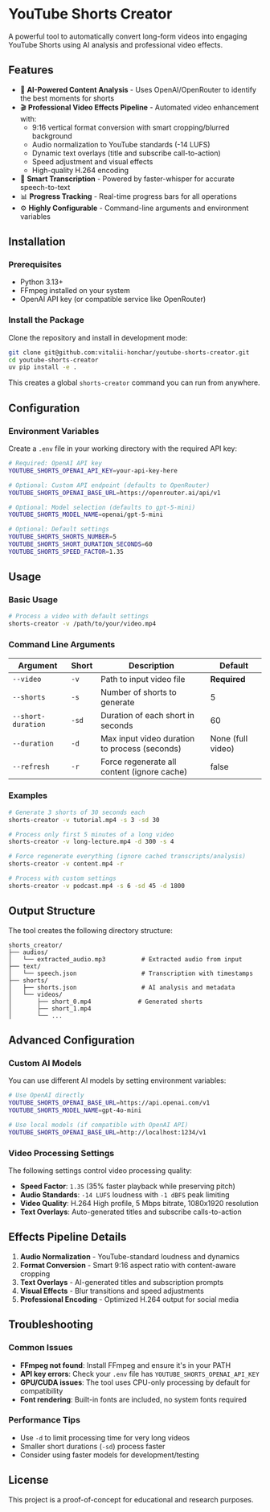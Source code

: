 # YouTube Shorts Creator

A powerful tool to automatically convert long-form videos into engaging YouTube Shorts using AI analysis and professional video effects.

## Features

- 🎯 **AI-Powered Content Analysis** - Uses OpenAI/OpenRouter to identify the best moments for shorts
- 🎬 **Professional Video Effects Pipeline** - Automated video enhancement with:
  - 9:16 vertical format conversion with smart cropping/blurred background
  - Audio normalization to YouTube standards (-14 LUFS)
  - Dynamic text overlays (title and subscribe call-to-action)
  - Speed adjustment and visual effects
  - High-quality H.264 encoding
- 📝 **Smart Transcription** - Powered by faster-whisper for accurate speech-to-text
- 📊 **Progress Tracking** - Real-time progress bars for all operations
- ⚙️ **Highly Configurable** - Command-line arguments and environment variables

## Installation

### Prerequisites

- Python 3.13+
- FFmpeg installed on your system
- OpenAI API key (or compatible service like OpenRouter)

### Install the Package

Clone the repository and install in development mode:

```bash
git clone git@github.com:vitalii-honchar/youtube-shorts-creator.git
cd youtube-shorts-creator
uv pip install -e .
```

This creates a global `shorts-creator` command you can run from anywhere.

## Configuration

### Environment Variables

Create a `.env` file in your working directory with the required API key:

```bash
# Required: OpenAI API key
YOUTUBE_SHORTS_OPENAI_API_KEY=your-api-key-here

# Optional: Custom API endpoint (defaults to OpenRouter)
YOUTUBE_SHORTS_OPENAI_BASE_URL=https://openrouter.ai/api/v1

# Optional: Model selection (defaults to gpt-5-mini)
YOUTUBE_SHORTS_MODEL_NAME=openai/gpt-5-mini

# Optional: Default settings
YOUTUBE_SHORTS_SHORTS_NUMBER=5
YOUTUBE_SHORTS_SHORT_DURATION_SECONDS=60
YOUTUBE_SHORTS_SPEED_FACTOR=1.35
```

## Usage

### Basic Usage

```bash
# Process a video with default settings
shorts-creator -v /path/to/your/video.mp4
```

### Command Line Arguments

| Argument | Short | Description | Default |
|----------|-------|-------------|---------|
| `--video` | `-v` | Path to input video file | **Required** |
| `--shorts` | `-s` | Number of shorts to generate | 5 |
| `--short-duration` | `-sd` | Duration of each short in seconds | 60 |
| `--duration` | `-d` | Max input video duration to process (seconds) | None (full video) |
| `--refresh` | `-r` | Force regenerate all content (ignore cache) | false |

### Examples

```bash
# Generate 3 shorts of 30 seconds each
shorts-creator -v tutorial.mp4 -s 3 -sd 30

# Process only first 5 minutes of a long video
shorts-creator -v long-lecture.mp4 -d 300 -s 4

# Force regenerate everything (ignore cached transcripts/analysis)
shorts-creator -v content.mp4 -r

# Process with custom settings
shorts-creator -v podcast.mp4 -s 6 -sd 45 -d 1800
```

## Output Structure

The tool creates the following directory structure:

```
shorts_creator/
├── audios/
│   └── extracted_audio.mp3          # Extracted audio from input
├── text/
│   └── speech.json                  # Transcription with timestamps  
├── shorts/
│   ├── shorts.json                  # AI analysis and metadata
│   └── videos/
│       ├── short_0.mp4             # Generated shorts
│       ├── short_1.mp4
│       └── ...
```

## Advanced Configuration

### Custom AI Models

You can use different AI models by setting environment variables:

```bash
# Use OpenAI directly
YOUTUBE_SHORTS_OPENAI_BASE_URL=https://api.openai.com/v1
YOUTUBE_SHORTS_MODEL_NAME=gpt-4o-mini

# Use local models (if compatible with OpenAI API)
YOUTUBE_SHORTS_OPENAI_BASE_URL=http://localhost:1234/v1
```

### Video Processing Settings

The following settings control video processing quality:

- **Speed Factor**: `1.35` (35% faster playback while preserving pitch)
- **Audio Standards**: `-14 LUFS` loudness with `-1 dBFS` peak limiting
- **Video Quality**: H.264 High profile, 5 Mbps bitrate, 1080x1920 resolution
- **Text Overlays**: Auto-generated titles and subscribe calls-to-action

## Effects Pipeline Details

1. **Audio Normalization** - YouTube-standard loudness and dynamics
2. **Format Conversion** - Smart 9:16 aspect ratio with content-aware cropping
3. **Text Overlays** - AI-generated titles and subscription prompts
4. **Visual Effects** - Blur transitions and speed adjustments  
5. **Professional Encoding** - Optimized H.264 output for social media

## Troubleshooting

### Common Issues

- **FFmpeg not found**: Install FFmpeg and ensure it's in your PATH
- **API key errors**: Check your `.env` file has `YOUTUBE_SHORTS_OPENAI_API_KEY`
- **GPU/CUDA issues**: The tool uses CPU-only processing by default for compatibility
- **Font rendering**: Built-in fonts are included, no system fonts required

### Performance Tips

- Use `-d` to limit processing time for very long videos
- Smaller short durations (`-sd`) process faster
- Consider using faster models for development/testing

## License

This project is a proof-of-concept for educational and research purposes.
